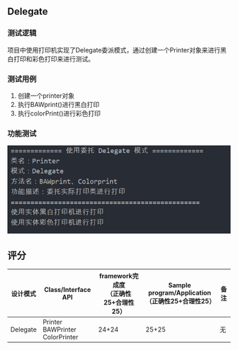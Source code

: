 ## Delegate

### 测试逻辑

项目中使用打印机实现了Delegate委派模式，通过创建一个Printer对象来进行黑白打印和彩色打印来进行测试。

### 测试用例

1. 创建一个printer对象
2. 执行BAWprint()进行黑白打印
3. 执行colorPrint()进行彩色打印

### 功能测试

![Delegate](../img/Delegate.png)

## 评分

| 设计模式 | Class/Interface API                       | framework完成度<br />（正确性25+合理性25） | Sample program/Application<br />（正确性25+合理性25） | 备注 |
| -------- | ----------------------------------------- | ------------------------------------------ | ----------------------------------------------------- | ---- |
| Delegate | Printer<br />BAWPrinter<br />ColorPrinter | 24+24                                      | 25+25                                                 | 无   |

